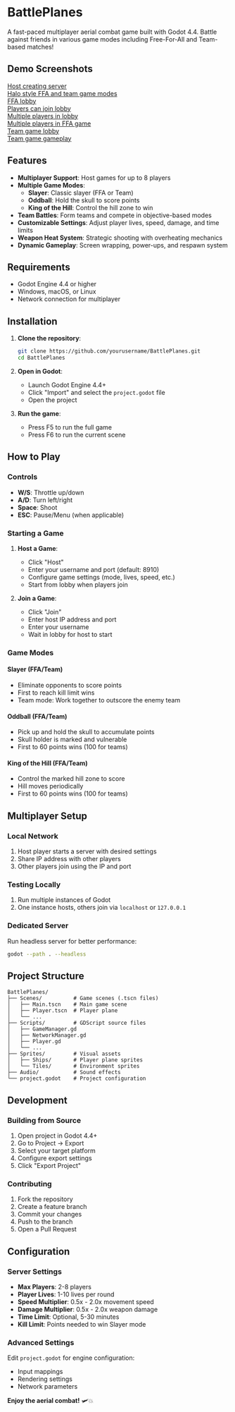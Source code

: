 # BattlePlanes

A fast-paced multiplayer aerial combat game built with Godot 4.4. Battle against friends in various game modes including Free-For-All and Team-based matches!

## Demo Screenshots

[Host creating server](demo-pics/pic1.PNG)  
[Halo style FFA and team game modes](demo-pics/pic2.PNG)  
[FFA lobby](demo-pics/pic3.PNG)  
[Players can join lobby](demo-pics/pic4.PNG)  
[Multiple players in lobby](demo-pics/pic5.PNG)  
[Multiple players in FFA game](demo-pics/pic6.PNG)  
[Team game lobby](demo-pics/pic7.PNG)  
[Team game gameplay](demo-pics/pic8.PNG)

## Features

- **Multiplayer Support**: Host games for up to 8 players
- **Multiple Game Modes**:
  - **Slayer**: Classic slayer (FFA or Team)
  - **Oddball**: Hold the skull to score points
  - **King of the Hill**: Control the hill zone to win
- **Team Battles**: Form teams and compete in objective-based modes
- **Customizable Settings**: Adjust player lives, speed, damage, and time limits
- **Weapon Heat System**: Strategic shooting with overheating mechanics
- **Dynamic Gameplay**: Screen wrapping, power-ups, and respawn system


## Requirements

- Godot Engine 4.4 or higher
- Windows, macOS, or Linux
- Network connection for multiplayer

## Installation

1. **Clone the repository**:
   ```bash
   git clone https://github.com/yourusername/BattlePlanes.git
   cd BattlePlanes
   ```

2. **Open in Godot**:
   - Launch Godot Engine 4.4+
   - Click "Import" and select the `project.godot` file
   - Open the project

3. **Run the game**:
   - Press F5 to run the full game
   - Press F6 to run the current scene

## How to Play

### Controls
- **W/S**: Throttle up/down
- **A/D**: Turn left/right
- **Space**: Shoot
- **ESC**: Pause/Menu (when applicable)

### Starting a Game

1. **Host a Game**:
   - Click "Host"
   - Enter your username and port (default: 8910)
   - Configure game settings (mode, lives, speed, etc.)
   - Start from lobby when players join

2. **Join a Game**:
   - Click "Join"
   - Enter host IP address and port
   - Enter your username
   - Wait in lobby for host to start

### Game Modes

#### Slayer (FFA/Team)
- Eliminate opponents to score points
- First to reach kill limit wins
- Team mode: Work together to outscore the enemy team

#### Oddball (FFA/Team)
- Pick up and hold the skull to accumulate points
- Skull holder is marked and vulnerable
- First to 60 points wins (100 for teams)

#### King of the Hill (FFA/Team)
- Control the marked hill zone to score
- Hill moves periodically
- First to 60 points wins (100 for teams)

## Multiplayer Setup

### Local Network
1. Host player starts a server with desired settings
2. Share IP address with other players
3. Other players join using the IP and port

### Testing Locally
1. Run multiple instances of Godot
2. One instance hosts, others join via `localhost` or `127.0.0.1`

### Dedicated Server
Run headless server for better performance:
```bash
godot --path . --headless
```

## Project Structure

```
BattlePlanes/
├── Scenes/          # Game scenes (.tscn files)
│   ├── Main.tscn    # Main game scene
│   ├── Player.tscn  # Player plane
│   └── ...
├── Scripts/         # GDScript source files
│   ├── GameManager.gd
│   ├── NetworkManager.gd
│   ├── Player.gd
│   └── ...
├── Sprites/         # Visual assets
│   ├── Ships/       # Player plane sprites
│   └── Tiles/       # Environment sprites
├── Audio/           # Sound effects
└── project.godot    # Project configuration
```

## Development

### Building from Source
1. Open project in Godot 4.4+
2. Go to Project → Export
3. Select your target platform
4. Configure export settings
5. Click "Export Project"

### Contributing
1. Fork the repository
2. Create a feature branch
3. Commit your changes
4. Push to the branch
5. Open a Pull Request

## Configuration

### Server Settings
- **Max Players**: 2-8 players
- **Player Lives**: 1-10 lives per round
- **Speed Multiplier**: 0.5x - 2.0x movement speed
- **Damage Multiplier**: 0.5x - 2.0x weapon damage
- **Time Limit**: Optional, 5-30 minutes
- **Kill Limit**: Points needed to win Slayer mode

### Advanced Settings
Edit `project.godot` for engine configuration:
- Input mappings
- Rendering settings
- Network parameters

**Enjoy the aerial combat!** 🛩️💥